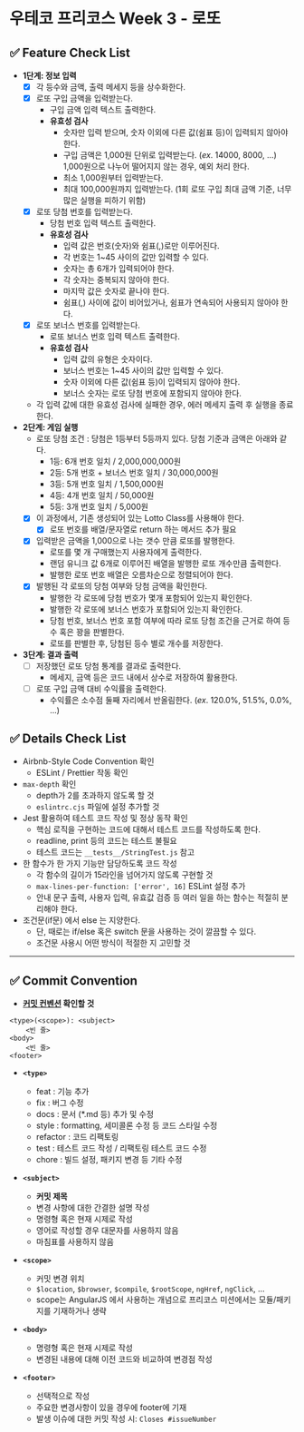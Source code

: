 # 우테코 프리코스 Week 3 - 로또

## ✅ Feature Check List

- **1단계: 정보 입력**
  - [x] 각 등수와 금액, 출력 메세지 등을 상수화한다.
  - [x] 로또 구입 금액을 입력받는다.
    - 구입 금액 입력 텍스트 출력한다.
    - **유효성 검사**
      - 숫자만 입력 받으며, 숫자 이외에 다른 값(쉼표 등)이 입력되지 않아야 한다.
      - 구입 금액은 1,000원 단위로 입력받는다. (_ex_. 14000, 8000, ...) 1,000원으로 나누어 떨어지지 않는 경우, 예외 처리 한다.
      - 최소 1,000원부터 입력받는다.
      - 최대 100,000원까지 입력받는다. (1회 로또 구입 최대 금액 기준, 너무 많은 실행을 피하기 위함)
  - [x] 로또 당첨 번호를 입력받는다.
    - 당첨 번호 입력 텍스트 출력한다.
    - **유효성 검사**
      - 입력 값은 번호(숫자)와 쉼표(,)로만 이루어진다.
      - 각 번호는 1~45 사이의 값만 입력할 수 있다.
      - 숫자는 총 6개가 입력되어야 한다.
      - 각 숫자는 중복되지 않아야 한다.
      - 마지막 값은 숫자로 끝나야 한다.
      - 쉼표(,) 사이에 값이 비어있거나, 쉼표가 연속되어 사용되지 않아야 한다.
  - [x] 로또 보너스 번호를 입력받는다.
    - 로또 보너스 번호 입력 텍스트 출력한다.
    - **유효성 검사**
      - 입력 값의 유형은 숫자이다.
      - 보너스 번호는 1~45 사이의 값만 입력할 수 있다.
      - 숫자 이외에 다른 값(쉼표 등)이 입력되지 않아야 한다.
      - 보너스 숫자는 로또 당첨 번호에 포함되지 않아야 한다.
  - 각 입력 값에 대한 유효성 검사에 실패한 경우, 에러 메세지 출력 후 실행을 종료한다. </br>
- **2단계: 게임 실행**
  - 로또 당첨 조건 : 당첨은 1등부터 5등까지 있다. 당첨 기준과 금액은 아래와 같다.
    - 1등: 6개 번호 일치 / 2,000,000,000원
    - 2등: 5개 번호 + 보너스 번호 일치 / 30,000,000원
    - 3등: 5개 번호 일치 / 1,500,000원
    - 4등: 4개 번호 일치 / 50,000원
    - 5등: 3개 번호 일치 / 5,000원
  - [x] 이 과정에서, 기존 생성되어 있는 Lotto Class를 사용해야 한다.
    - [x] 로또 번호를 배열/문자열로 return 하는 메서드 추가 필요
  - [x] 입력받은 금액을 1,000으로 나는 갯수 만큼 로또를 발행한다.
    - 로또를 몇 개 구매했는지 사용자에게 출력한다.
    - 랜덤 유니크 값 6개로 이루어진 배열을 발행한 로또 개수만큼 출력한다.
    - 발행한 로또 번호 배열은 오름차순으로 정렬되어야 한다.
  - [x] 발행된 각 로또의 당첨 여부와 당첨 금액을 확인한다.
    - 발행한 각 로또에 당첨 번호가 몇개 포함되어 있는지 확인한다.
    - 발행한 각 로또에 보너스 번호가 포함되어 있는지 확인한다.
    - 당첨 번호, 보너스 번호 포함 여부에 따라 로또 당첨 조건을 근거로 하여 등수 혹은 꽝을 판별한다.
    - 로또를 판별한 후, 당첨된 등수 별로 개수를 저장한다. </br>
- **3단계: 결과 출력**
  - [ ] 저장했던 로또 당첨 통계를 결과로 출력한다.
    - 메세지, 금액 등은 코드 내에서 상수로 저장하여 활용한다.
  - [ ] 로또 구입 금액 대비 수익률을 출력한다.
    - 수익률은 소수점 둘째 자리에서 반올림한다. (_ex_. 120.0%, 51.5%, 0.0%, ...) </br>

## ✅ Details Check List

- Airbnb-Style Code Convention 확인
  - ESLint / Prettier 작동 확인
- `max-depth` 확인
  - depth가 2를 초과하지 않도록 할 것
  - `eslintrc.cjs` 파일에 설정 추가할 것
- Jest 활용하여 테스트 코드 작성 및 정상 동작 확인
  - 핵심 로직을 구현하는 코드에 대해서 테스트 코드를 작성하도록 한다.
  - readline, print 등의 코드는 테스트 불필요
  - 테스트 코드는 `__tests__/StringTest.js` 참고
- 한 함수가 한 가지 기능만 담당하도록 코드 작성
  - 각 함수의 길이가 15라인을 넘어가지 않도록 구현할 것
  - `max-lines-per-function: ['error', 16]` ESLint 설정 추가
  - 안내 문구 출력, 사용자 입력, 유효값 검증 등 여러 일을 하는 함수는 적절히 분리해야 한다.
- 조건문(if문) 에서 else 는 지양한다.
  - 단, 때로는 if/else 혹은 switch 문을 사용하는 것이 깔끔할 수 있다.
  - 조건문 사용시 어떤 방식이 적절한 지 고민할 것

---

## ✅ Commit Convention

- **[커밋 컨벤션](https://gist.github.com/stephenparish/9941e89d80e2bc58a153) 확인할 것**

```
<type>(<scope>): <subject>
    <빈 줄>
<body>
    <빈 줄>
<footer>
```

- **`<type>`**

  - feat : 기능 추가
  - fix : 버그 수정
  - docs : 문서 (\*.md 등) 추가 및 수정
  - style : formatting, 세미콜론 수정 등 코드 스타일 수정
  - refactor : 코드 리팩토링
  - test : 테스트 코드 작성 / 리팩토링 테스트 코드 수정
  - chore : 빌드 설정, 패키지 변경 등 기타 수정

- **`<subject>`**

  - **커밋 제목**
  - 변경 사항에 대한 간결한 설명 작성
  - 명령형 혹은 현재 시제로 작성
  - 영어로 작성할 경우 대문자를 사용하지 않음
  - 마침표를 사용하지 않음

- **`<scope>`**

  - 커밋 변경 위치
  - `$location`, `$browser`, `$compile`, `$rootScope`, `ngHref`, `ngClick`, ...
  - scope는 AngularJS 에서 사용하는 개념으로 프리코스 미션에서는 모듈/패키지를 기재하거나 생략

- **`<body>`**

  - 명령형 혹은 현재 시제로 작성
  - 변경된 내용에 대해 이전 코드와 비교하여 변경점 작성

- **`<footer>`**
  - 선택적으로 작성
  - 주요한 변경사항이 있을 경우에 footer에 기재
  - 발생 이슈에 대한 커밋 작성 시: `Closes #issueNumber`
